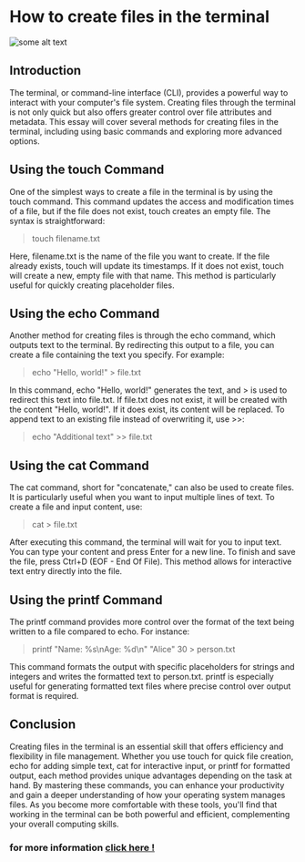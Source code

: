 # How to create files in the terminal 


![some alt text](https://plus.unsplash.com/premium_photo-1681666713680-fb39c13070f3?w=900&auto=format&fit=crop&q=60&ixlib=rb-4.0.3&ixid=M3wxMjA3fDB8MHxzZWFyY2h8MXx8Y29tcHV0ZXJ8ZW58MHx8MHx8fDA%3D)

## Introduction
The terminal, or command-line interface (CLI), provides a powerful way to interact with your computer's file system. Creating files through the terminal is not only quick but also offers greater control over file attributes and metadata. This essay will cover several methods for creating files in the terminal, including using basic commands and exploring more advanced options.

## Using the touch Command
One of the simplest ways to create a file in the terminal is by using the touch command. This command updates the access and modification times of a file, but if the file does not exist, touch creates an empty file. The syntax is straightforward:

> touch filename.txt

Here, filename.txt is the name of the file you want to create. If the file already exists, touch will update its timestamps. If it does not exist, touch will create a new, empty file with that name. This method is particularly useful for quickly creating placeholder files.

## Using the echo Command
Another method for creating files is through the echo command, which outputs text to the terminal. By redirecting this output to a file, you can create a file containing the text you specify. For example:

> echo "Hello, world!" > file.txt

In this command, echo "Hello, world!" generates the text, and > is used to redirect this text into file.txt. If file.txt does not exist, it will be created with the content "Hello, world!". If it does exist, its content will be replaced. To append text to an existing file instead of overwriting it, use >>:

> echo "Additional text" >> file.txt

## Using the cat Command
The cat command, short for "concatenate," can also be used to create files. It is particularly useful when you want to input multiple lines of text. To create a file and input content, use:


> cat > file.txt

After executing this command, the terminal will wait for you to input text. You can type your content and press Enter for a new line. To finish and save the file, press Ctrl+D (EOF - End Of File). This method allows for interactive text entry directly into the file.

## Using the printf Command
The printf command provides more control over the format of the text being written to a file compared to echo. For instance:


> printf "Name: %s\nAge: %d\n" "Alice" 30 > person.txt

This command formats the output with specific placeholders for strings and integers and writes the formatted text to person.txt. printf is especially useful for generating formatted text files where precise control over output format is required.

## Conclusion
Creating files in the terminal is an essential skill that offers efficiency and flexibility in file management. Whether you use touch for quick file creation, echo for adding simple text, cat for interactive input, or printf for formatted output, each method provides unique advantages depending on the task at hand. By mastering these commands, you can enhance your productivity and gain a deeper understanding of how your operating system manages files. As you become more comfortable with these tools, you'll find that working in the terminal can be both powerful and efficient, complementing your overall computing skills.

### for more information [click here !](https://en.wikipedia.org/wiki/Terminal)